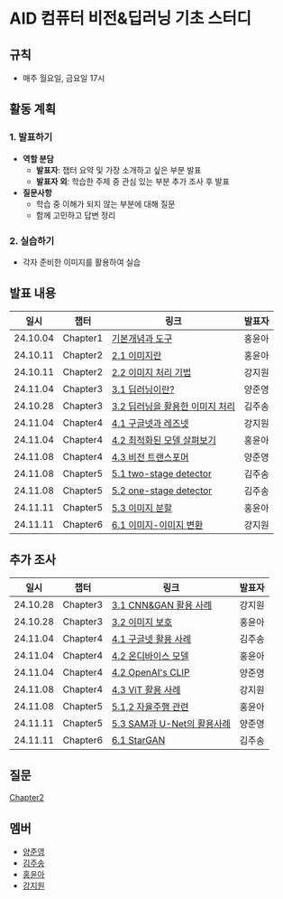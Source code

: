 # AID 컴퓨터 비전&딥러닝 기초 스터디

## 규칙
- 매주 월요일, 금요일 17시

## 활동 계획

### 1. 발표하기
- **역할 분담**
  - **발표자**: 챕터 요약 및 가장 소개하고 싶은 부분 발표
  - **발표자 외**: 학습한 주제 중 관심 있는 부분 추가 조사 후 발표
- **질문사항**
  - 학습 중 이해가 되지 않는 부분에 대해 질문
  - 함께 고민하고 답변 정리

### 2. 실습하기
- 각자 준비한 이미지를 활용하여 실습

## 발표 내용
일시|챕터|링크|발표자
--|--|--|--
24.10.04|Chapter1|[기본개념과 도구](https://colab.research.google.com/drive/15YOxlvXt8QcgVdu_VDuvAmcOLkWoIXo-?usp=sharing)|홍윤아
24.10.11|Chapter2|[2.1 이미지란](https://handsomely-guavaberry-1b0.notion.site/2-11ac95f40c5d8024b6d0f2a619388b6a?pvs=4)|홍윤아
24.10.11|Chapter2|[2.2 이미지 처리 기법](https://cord-vacuum-5ac.notion.site/2-2-117f9fef1c1480b19dece0cb26fd9e14?pvs=4)|강지원
24.11.04|Chapter3|[3.1 딥러닝이란?](https://abiding-magazine-580.notion.site/3-1-11cfd954e7198002b189f48512626290?pvs=4)|양준영
24.10.28|Chapter3|[3.2 딥러닝을 활용한 이미지 처리](https://ivy-minute-ce7.notion.site/3-2-12d03ebeff11803ab157efe114da4d03)|김주송
24.11.04|Chapter4|[4.1 구글넷과 레즈넷](https://cord-vacuum-5ac.notion.site/4-1-12ef9fef1c148005ba4cd280cddfcf68?pvs=4)|강지원
24.11.04|Chapter4|[4.2 최적화된 모델 살펴보기](https://handsomely-guavaberry-1b0.notion.site/4-2-1c9edd4160cc4fccb2947249970dae52?pvs=4)|홍윤아
24.11.08|Chapter4|[4.3 비전 트랜스포머](https://abiding-magazine-580.notion.site/4-3-138fd954e71980b68745ce9bf46dc777)|양준영
24.11.08|Chapter5|[5.1 two-stage detector](https://ivy-minute-ce7.notion.site/5-1-two-stage-detector-13803ebeff11800ba3abc83e2852900d?pvs=4)|김주송
24.11.08|Chapter5|[5.2 one-stage detector](https://ivy-minute-ce7.notion.site/5-2-one-stage-detector-13803ebeff1180b3ac66c216083eacd2?pvs=4)|김주송
24.11.11|Chapter5|[5.3 이미지 분할](https://handsomely-guavaberry-1b0.notion.site/5-3-631b855a1155467ba21ea31b488093e6?pvs=4)|홍윤아
24.11.11|Chapter6|[6.1 이미지-이미지 변환](https://cord-vacuum-5ac.notion.site/6-1-13af9fef1c1480769a9dff9d21977d0e?pvs=4)|강지원


## 추가 조사
일시|챕터|링크|발표자
--|--|--|--
24.10.28|Chapter3|[3.1 CNN&GAN 활용 사례](https://cord-vacuum-5ac.notion.site/12cf9fef1c1480398487e95d5b1d6cc0?pvs=4)|강지원
24.10.28|Chapter3|[3.2 이미지 보호](https://handsomely-guavaberry-1b0.notion.site/protect-image-12cc95f40c5d80bc898ec17baaa5c23d?pvs=4)|홍윤아
24.11.04|Chapter4|[4.1 구글넷 활용 사례](https://ivy-minute-ce7.notion.site/4-1-ad10a30f57d84480b0960ef0031f5c12?pvs=73)|김주송
24.11.04|Chapter4|[4.2 온디바이스 모델](https://handsomely-guavaberry-1b0.notion.site/4-2-133c95f40c5d80378273d21687d102ca?pvs=4)|홍윤아
24.11.04|Chapter4|[4.2 OpenAI's CLIP](https://github.com/openai/CLIP)|양준영
24.11.08|Chapter4|[4.3 ViT 활용 사례](https://cord-vacuum-5ac.notion.site/4-3-136f9fef1c1480948f2ae7711b45a20b?pvs=4)|강지원
24.11.08|Chapter5|[5.1,2 자율주행 관련](https://handsomely-guavaberry-1b0.notion.site/5-1-2-cd900d8b5b6d430e8c7220604f024249)|홍윤아
24.11.11|Chapter5|[5.3 SAM과 U-Net의 활용사례](https://abiding-magazine-580.notion.site/5-3-SAM-U-Net-13bfd954e71980d88b23dace6a1aafd1?pvs=73)|양준영
24.11.11|Chapter6|[6.1 StarGAN](https://www.notion.so/6-1-StarGAN-13b03ebeff1180af9282ef04a9b0e25f)|김주송

## 질문
[Chapter2](./question/Chapter2.md)

## 멤버

- [양준영](https://github.com/Neibce)
- [김주송](https://github.com/jooiss)
- [홍윤아](https://github.com/YunaHong)
- [강지원](https://github.com/zwo-n)
